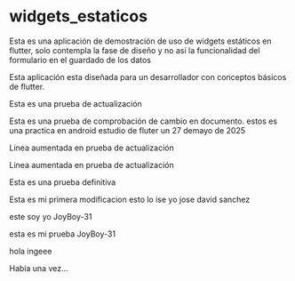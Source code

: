 # widgets_estaticos
Esta es una aplicación de demostración de uso de widgets estáticos en flutter, solo contempla la fase de diseño y no así la funcionalidad del formulario en el guardado de los datos

Esta aplicación esta diseñada para un desarrollador con conceptos básicos de flutter.

Esta es una prueba de actualización

Esta es una prueba de comprobación de cambio en documento.
estos es una practica en android estudio de fluter un 27 demayo de 2025

Linea aumentada en prueba de actualización 

Linea aumentada en prueba de actualización 

Esta es una prueba definitiva

Esta es mi primera modificacion
esto lo ise yo jose david sanchez

este soy yo JoyBoy-31

esta es mi prueba JoyBoy-31

hola ingeee

Habia una vez...
